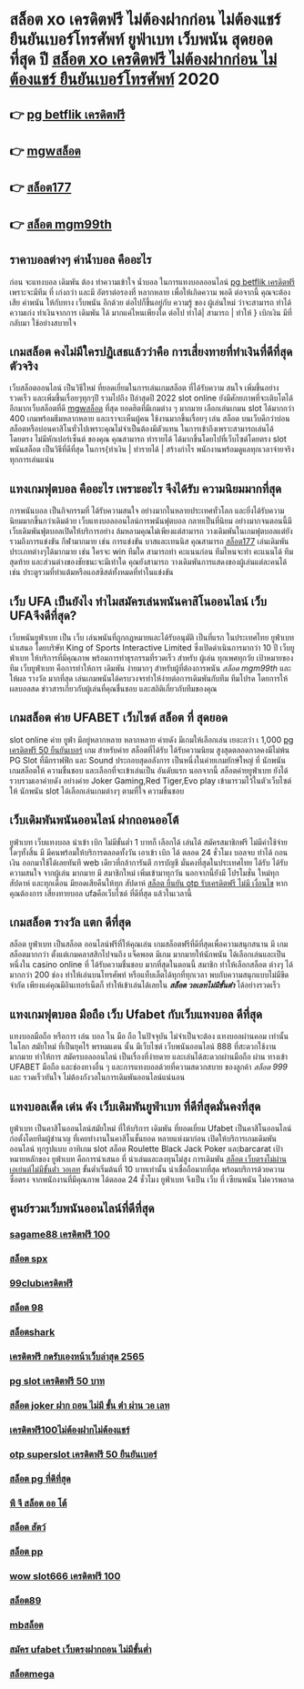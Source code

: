 # สล็อต xo เครดิตฟรี ไม่ต้องฝากก่อน ไม่ต้องแชร์ ยืนยันเบอร์โทรศัพท์ ยูฟ่าเบท  เว็บพนัน สุดยอดที่สุด ปี [สล็อต xo เครดิตฟรี ไม่ต้องฝากก่อน ไม่ต้องแชร์ ยืนยันเบอร์โทรศัพท์](https://mabet.net/register/) 2020

## 👉 [pg betflik เครดิตฟรี](https://mabet.net/register/)
## 👉 [mgwสล็อต](https://mabet.net/credit-free-100/)
## 👉 [สล็อต177](https://mabet.net/pg-slot-credit-free/)
## 👉 [สล็อต mgm99th](https://member.mabet.net/?action=login)

## ราคาบอลต่างๆ ค่าน้ำบอล คืออะไร

ก่อน จะแทงบอล เดิมพัน  ต้อง  ทำความเข้าใจ   น้ำบอล  ในการแทงบอลออนไลน์ [pg betflik เครดิตฟรี](https://mabet.net/credit-free-100/)  เพราะจะมีทีม ที่ เก่งกว่า และมี อัตราต่อรองที่ หลากหลาย เพื่อให้เกิดความ พอดี  ต่อจากนี้ คุณจะต้องเสีย  ค่าพนัน  ให้กับทาง  เว็บพนัน อีกด้วย ต่อไปก็ขึ้นอยู่กับ ความรู้ ของ ผู้เล่นใหม่  ว่าจะสามารถ ทำได้ ความเก่ง ทำเงินจากการ  เดิมพัน ได้ มากแค่ไหนเพียงใด  ต่อไป  ทำได้| สามารถ | ทำให้ }  เบิกเงิน   มีที่   กลับมา  ใช้อย่างสบายใจ

##  เกมสล็อต คงไม่มีใครปฏิเสธแล้วว่าคือ การเสี่ยงทายที่ทำเงินที่ดีที่สุดตัวจริง

 เว็บสล็อตออนไลน์ เป็นวิธีใหม่  ที่ยอดเยี่ยมในการเล่นเกมสล็อต ที่ได้รับความ สนใจ  เพิ่มขึ้นอย่างรวดเร็ว และเพิ่มขึ้นเรื่อยๆทุกๆปี รวมไปถึง ปีล่าสุดปี 2022 slot online ยังมีศักยภาพที่จะเติบโตได้อีกมากเว็บสล็อตที่ดี [mgwสล็อต](https://mabet.net/pg-slot-credit-free/) ที่สุด  ยอดฮิตที่มีเกมต่าง ๆ มากมาย เลือกเล่นเกมน slot ได้มากกว่า 400 เกมพร้อมธีมหลากหลาย และเราจะเห็นผู้คน ใช้งานมากขึ้นเรื่อยๆ เล่น สล็อต บนเว็บดีกว่าบ่อนสล็อตหรือบ่อนคาสิโนทั่วไปเพราะคุณไม่จำเป็นต้องมีตัวแทน ในการเข้าถึงเพราะสามารถเล่นได้โดยตรง ไม่มีหักเปอร์เซ็นต์ ของคุณ คุณสามารถ ทำรายได้ ได้มากขึ้นโดยไปที่เว็บไซต์โดยตรง slot พนันสล็อต เป็นวิธีที่ดีที่สุด ในการ{ทำเงิน | ทำรายได้ | สร้างกำไร พนักงานพร้อมดูแลทุกเวลาจ่ายจริง ทุกการเล่นแน่น

## แทงเกมฟุตบอล คืออะไร  เพราะอะไร จึงได้รับ ความนิยมมากที่สุด

 การพนันบอล  เป็นกิจกรรมที่ ได้รับความสนใจ อย่างมากในหลายประเทศทั่วโลก และยิ่งได้รับความนิยมมากขึ้นกว่าเดิมด้วย เว็บแทงบอลออนไลน์การพนันฟุตบอล กลายเป็นที่นิยม อย่างมากจนตอนนี้มี  เว็บเดิมพันฟุตบอลเปิดให้บริการอย่าง ล้มหลามคุณไม่เพียงแต่สามารถ วางเดิมพันในเกมฟุตบอลแต่ยังรวมถึงการแข่งขัน กีฬามากมาย  เช่น การแข่งขัน บาสและเทนนิส คุณสามารถ [สล็อต177](https://member.mabet.net/?action=login) เล่นเดิมพันประเภทต่างๆได้มากมาย  เช่น ใครจะ win ทีมใด สามารถทำ คะแนนก่อน ทีมไหนจะทำ คะแนนได้ ทีมสุดท้าย และส่วนต่างของชัยชนะจะมีเท่าใด คุณยังสามารถ วางเดิมพันการแสดงของผู้เล่นแต่ละคนได้ เช่น ประตูรวมที่ทำแต้มหรือแอสซิสต์ทั้งหมดที่ทำในแข่งขัน

## เว็บ UFA เป็นยังไง ทำไมสมัครเล่นพนันคาสิโนออนไลน์   เว็บ UFAจึงดีที่สุด?

 เว็บพนันยูฟ่าเบท  เป็น เว็บ  เล่นพนันที่ถูกกฎหมายและได้รับอนุมัติ  เป็นที่แรก ในประเทศไทย ยูฟ่าเบท นำเสนอ โดยบริษัท King of Sports Interactive Limited ซึ่งเปิดดำเนินการมากว่า 10 ปี เว็บยูฟ่าเบท ให้บริการที่มีคุณภาพ พร้อมการทำธุรกรรมที่รวดเร็ว สำหรับ ผู้เล่น ทุกเพศทุกวัย เป้าหมายของทีม เว็บยูฟ่าเบท คือการทำให้การ เดิมพัน ง่ายมากๆ สำหรับผู้ที่ต้องการพนัน *สล็อต mgm99th* และให้ผล รางวัล มากที่สุด เล่นเกมพนันได้ครบวงจรทำให้ง่ายต่อการเดิมพันกับทีม ทีมโปรด โดยการให้ ผลบอลสด ข่าวสารเกี่ยวกับผู้เล่นที่คุณชื่นชอบ และสถิติเกี่ยวกับทีมของคุณ


##   เกมสล็อต ค่าย  UFABET เว็บไซต์  สล็อต ที่ สุดยอด

 slot online  ค่าย  ยูฟ่า มีอยู่หลากหลาย  หลากหลาย  ค่ายดัง มีเกมให้เลือกเล่น เยอะกว่า เ 1,000 [pg เครดิตฟรี 50 ยืนยันเบอร์](https://bio.link/tisawago) เกม สำหรับค่าย สล็อตที่ได้รับ  ได้รับความนิยม สูงสุดตลอดกาลคงมีไม่พ้น PG Slot ที่มีกราฟฟิก และ Sound ประกอบสุดอลังการ เป็นหนึ่งในค่ายเกมยักษ์ใหญ่ ที่ นักพนัน   เกมสล็อตให้ ความชื่นชอบ และเลือกที่จะเข้าเล่นเป็น อันดับแรก  นอกจากนี้ สล็อตค่ายยูฟ่าเบท ยังได้รวบรวมเอาค่ายดัง อย่างค่าย Joker Gaming,Red Tiger,Evo play เข้ามารวมไว้ในตัวเว็บไซต์  ให้ นักพนัน  slot  ได้เลือกเล่นเกมต่างๆ ตามที่ใจ ความชื่นชอบ 

##  เว็บเดิมพันพนันออนไลน์   ฝากถอนออโต้ 

ยูฟ่าเบท เว็บแทงบอล  นำเข้า   เบิก ไม่มีขั้นต่ำ   1 บาทก็ เลือกได้ เล่นได้ สมัครสมาชิกฟรี ไม่มีค่าใช้จ่ายใดๆทั้งสิ้น มี มีคนพร้อมให้บริการตลอดทั้งวัน  เอาเข้า  เบิก ได้ ตลอด 24 ชั่วโมง  บอลจบ ทำได้ ถอนเงิน ออกมาใช้ได้เลยทันที  web เดียวที่กล้าการันตี การบัญชี มั่นคงที่สุดในประเทศไทย ได้รับ ได้รับความสนใจ จากผู้เล่น มากมาย  มี สมาชิกใหม่ เพิ่มเข้ามาทุกวัน นอกจากนี้ยังมี โปรโมชั่น ใหม่ทุก สัปดาห์  และทุกเดือน มียอดเสียคืนให้ทุก สัปดาห์ [สล็อต ยืนยัน otp รับเครดิตฟรี ไม่มี เงื่อนไข](https://mabet.net/credit-free-new/)   หากคุณต้องการ เสี่ยงทายบอล  ufaคือเว็บไซต์ ที่ดีที่สุด แล้วในเวลานี้ 

##  เกมสล็อต รางวัล แตก ดีที่สุด

สล็อต ยูฟ่าเบท   เป็นสล็อต ออนไลน์ฟรีที่ให้คุณเล่น เกมสล็อตฟรีที่ดีที่สุดเพื่อความสนุกสนาน มี เกมสล็อตมากกว่า ตั้งแต่เกมคลาสสิกไปจนถึง แจ็คพอต  มีเกม มากมายให้นักพนัน ได้เลือกเล่นและเป็นหนึ่งใน  casino online   ที่ ได้รับความชื่นชอบ มากที่สุดในตอนนี้ สมาชิก     ทำให้เลือกสล็อต ต่างๆ ได้มากกว่า 200 ช่อง   ทำให้เล่นบนโทรศัพท์ หรือแท็บเล็ตได้ทุกที่ทุกเวลา พบกับความสนุกแบบไม่มีขีดจำกัด เพียงแค่คุณมีอินเทอร์เน็ตก็  ทำให้เข้าเล่นได้เลยใน ***สล็อต วอเลทไม่มีขั้นต่ํา*** ได้อย่างรวดเร็ว  


## แทงเกมฟุตบอล มือถือ  เว็บ Ufabet กับเว็บแทงบอล ดีที่สุด

แทงบอลมือถือ หรือการ เล่น บอล ใน มือ ถือ ในปัจจุบัน ไม่จำเป็นจะต้อง แทงบอลผ่านคอม เท่านั้น ในโลก สมัยใหม่  ที่เป็นยุคไร้ พรหมแดน  นั้น มีเว็บไซต์ เว็บพนันออนไลน์ 888 ที่สะดวกใช้งานมากมาย ทำให้การ สมัครบอลออนไลน์ เป็นเรื่องที่ง่ายดาย และเล่นได้สะดวกผ่านมือถือ ผ่าน  ทางเข้า UFABET มือถือ และช่องทางอื่น ๆ  และการแทงบอลด้วยที่ความสดวกสบาย ของลูกค้า *สล็อต 999* และ รวดเร็วทันใจ ไม่ต้องกังวลในการเดิมพันออนไลน์แน่นอน

## แทงบอลเด็ด เด่น ดัง เว็บเดิมพันยูฟ่าเบท ที่ดีที่สุดมั่นคงที่สุด

 ยูฟ่าเบท  เป็นคาสิโนออนไลน์สมัยใหม่ ที่ให้บริการ เดิมพัน ที่ยอดเยี่ยม Ufabet เป็นคาสิโนออนไลน์   ก่อตั้งโดยทีมผู้ชำนาญ ที่เคยทำงานในคาสิโนชั้นยอด หลายแห่งมาก่อน เปิดให้บริการเกมเดิมพันออนไลน์ ทุกรูปแบบ  อาทิเกม slot สล็อต Roulette Black Jack  Poker และฺbarcarat  เป้าหมายหลักของ ยูฟ่าเบท  คือการนำเสนอ ที่ น่าเล่นและลงทุนไม่สูง  การเดิมพัน [สล็อต เว็บตรงไม่ผ่านเอเย่นต์ไม่มีขั้นต่ํา วอเลท](https://mabet.net/credit-free-50/) ขั้นต่ำเริ่มต้นที่ 10 บาทเท่านั้น น่าเชื่อถือมากที่สุด พร้อมบริการด้วยความ ซื่อตรง จากพนักงานที่มีคุณภาพ ได้ตลอด 24 ชั่วโมง  ยูฟ่าเบท  จึงเป็น เว็บ ที่ เซียนพนัน  ไม่ควรพลาด

## ศูนย์รวมเว็บพนันออนไลน์ที่ดีที่สุด

### [sagame88 เครดิตฟรี 100](https://atom.io/themes/MABET.net%20โบนัสเยอะที่สุด%20สมัครufabet%20เว็บตรงมือถือ%20008%20สล็อต%20ฝาก%2020%20รับ%20100%20แตกหนัก)
### [สล็อต spx](https://atom.io/themes/MABET.net%20โบนัสเยอะที่สุด%20เว็บ%20สล็อต%20ฟรี%20เครดิต%20008%20สล็อต%20ฝาก%2020%20รับ%20100%20แตกหนัก)
### [99clubเครดิตฟรี](https://atom.io/themes/MABET.net%20โบนัสเยอะที่สุด%20wm%20casino%20เครดิตฟรี%20008%20สล็อต%20ฝาก%2020%20รับ%20100%20แตกหนัก)
### [สล็อต 98](https://atom.io/themes/MABET.net%20โบนัสเยอะที่สุด%20สล็อต%20ufabet%20008%20สล็อต%20ฝาก%2020%20รับ%20100%20แตกหนัก)
### [สล็อตshark](https://atom.io/themes/MABET.net%20โบนัสเยอะที่สุด%20เว็บสล็อตแตกง่าย%202021%20เครดิตฟรี%20008%20สล็อต%20ฝาก%2020%20รับ%20100%20แตกหนัก)
### [เครดิตฟรี กดรับเองหน้าเว็บล่าสุด 2565](https://atom.io/themes/MABET.net%20โบนัสเยอะที่สุด%20รวมเว็บ%20wow%20slot%20เครดิตฟรี%20008%20สล็อต%20ฝาก%2020%20รับ%20100%20แตกหนัก)
### [pg slot เครดิตฟรี 50 บาท](https://atom.io/themes/MABET.net%20โบนัสเยอะที่สุด%20เครดิตฟรี%20ไม่มี%20เงื่อนไข%202022%20ล่าสุด%20008%20สล็อต%20ฝาก%2020%20รับ%20100%20แตกหนัก)
### [สล็อต joker ฝาก ถอน ไม่มี ขั้น ต่ํา ผ่าน วอ เลท](https://atom.io/themes/MABET.net%20โบนัสเยอะที่สุด%20superslot%20เครดิตฟรี%20ล่าสุด%20008%20สล็อต%20ฝาก%2020%20รับ%20100%20แตกหนัก)
### [เครดิตฟรี100ไม่ต้องฝากไม่ต้องแชร์](https://atom.io/themes/MABET.net%20โบนัสเยอะที่สุด%20สล็อต%20เว็บ%20นอก%20008%20สล็อต%20ฝาก%2020%20รับ%20100%20แตกหนัก)
### [otp superslot เครดิตฟรี 50 ยืนยันเบอร์](https://atom.io/themes/MABET.net%20โบนัสเยอะที่สุด%20superslot%20เครดิตฟรี%20ไม่ต้องแชร์%20008%20สล็อต%20ฝาก%2020%20รับ%20100%20แตกหนัก)
### [สล็อต pg ที่ดีที่สุด](https://atom.io/themes/MABET.net%20โบนัสเยอะที่สุด%20สล็อต%20เครดิตฟรี%2050%20ไม่ต้องฝากก่อน%20ไม่ต้องแชร์%20ยืนยันเบอร์โทรศัพท์%20008%20สล็อต%20ฝาก%2020%20รับ%20100%20แตกหนัก)
### [พี จี สล็อต ออ โต้](https://atom.io/themes/MABET.net%20โบนัสเยอะที่สุด%20สล็อตsabai55%20008%20สล็อต%20ฝาก%2020%20รับ%20100%20แตกหนัก)
### [สล็อต สัตว์](https://atom.io/themes/MABET.net%20โบนัสเยอะที่สุด%20sa%20gaming%20เครดิตฟรี100%20008%20สล็อต%20ฝาก%2020%20รับ%20100%20แตกหนัก)
### [สล็อต pp](https://atom.io/themes/MABET.net%20โบนัสเยอะที่สุด%20เครดิตฟรี%20ไม่ต้องฝาก%20ไม่ต้องแชร์%20แค่%20โหลด%20แอ%20พ%20008%20สล็อต%20ฝาก%2020%20รับ%20100%20แตกหนัก)
### [wow slot666 เครดิตฟรี 100](https://atom.io/themes/MABET.net%20โบนัสเยอะที่สุด%20u31.com%20เครดิตฟรี%20008%20สล็อต%20ฝาก%2020%20รับ%20100%20แตกหนัก)
### [สล็อต89](https://atom.io/themes/MABET.net%20โบนัสเยอะที่สุด%2077%20evo%20สล็อต%20008%20สล็อต%20ฝาก%2020%20รับ%20100%20แตกหนัก)
### [mbสล็อต](https://atom.io/themes/MABET.net%20โบนัสเยอะที่สุด%20spinix%20เครดิตฟรี%20008%20สล็อต%20ฝาก%2020%20รับ%20100%20แตกหนัก)
### [สมัคร ufabet เว็บตรงฝากถอน ไม่มีขั้นต่ำ](https://atom.io/themes/MABET.net%20โบนัสเยอะที่สุด%20สล็อตเติมtrue%20wallet%20ไม่มีขั้นต่ํา2021เครดิตฟรี%20008%20สล็อต%20ฝาก%2020%20รับ%20100%20แตกหนัก)
### [สล็อตmega](https://atom.io/themes/MABET.net%20โบนัสเยอะที่สุด%20pxj%20เครดิตฟรี%20ดาวน์โหลด%20008%20สล็อต%20ฝาก%2020%20รับ%20100%20แตกหนัก)